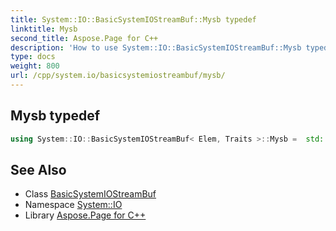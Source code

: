 ```yaml
---
title: System::IO::BasicSystemIOStreamBuf::Mysb typedef
linktitle: Mysb
second_title: Aspose.Page for C++
description: 'How to use System::IO::BasicSystemIOStreamBuf::Mysb typedef of System::IO::BasicSystemIOStreamBuf class in C++.'
type: docs
weight: 800
url: /cpp/system.io/basicsystemiostreambuf/mysb/
---
```

## Mysb typedef




```cpp
using System::IO::BasicSystemIOStreamBuf< Elem, Traits >::Mysb =  std::basic_streambuf<char_type, traits_type>
```

## See Also

* Class [BasicSystemIOStreamBuf](../)
* Namespace [System::IO](../../)
* Library [Aspose.Page for C++](../../../)
